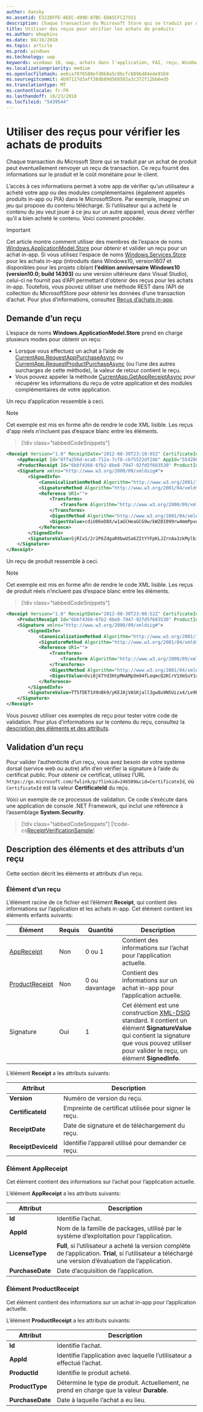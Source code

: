 ```yaml
---
author: Xansky
ms.assetid: E322DFFE-8EEC-499D-87BC-EDA5CFC27551
description: Chaque transaction du Microsoft Store qui se traduit par un achat de produit peut éventuellement renvoyer un reçu de transaction.
title: Utiliser des reçus pour vérifier les achats de produits
ms.author: mhopkins
ms.date: 04/16/2018
ms.topic: article
ms.prod: windows
ms.technology: uwp
keywords: windows 10, uwp, achats dans l'application, FAI, reçu, Windows.ApplicationModel.Store
ms.localizationpriority: medium
ms.openlocfilehash: ee6ca7876588efd8b8a5c86cfc8896d84ede91b9
ms.sourcegitcommit: 4b97117d3aff38db89d560502a3c372f12bb6ed5
ms.translationtype: MT
ms.contentlocale: fr-FR
ms.lasthandoff: 10/23/2018
ms.locfileid: "5439544"
---
```

# <a name="use-receipts-to-verify-product-purchases"></a>Utiliser des reçus pour vérifier les achats de produits

Chaque transaction du Microsoft Store qui se traduit par un achat de produit peut éventuellement renvoyer un reçu de transaction. Ce reçu fournit des informations sur le produit et le coût monétaire pour le client.

L’accès à ces informations permet à votre app de vérifier qu’un utilisateur a acheté votre app ou des modules complémentaires (également appelés produits in-app ou PIA) dans le MicrosoftStore. Par exemple, imaginez un jeu qui propose du contenu téléchargé. Si l’utilisateur qui a acheté le contenu du jeu veut jouer à ce jeu sur un autre appareil, vous devez vérifier qu’il a bien acheté le contenu. Voici comment procéder.

> [!IMPORTANT]
> Cet article montre comment utiliser des membres de l’espace de noms [Windows.ApplicationModel.Store](https://docs.microsoft.com/uwp/api/Windows.ApplicationModel.Store) pour obtenir et valider un reçu pour un achat in-app. Si vous utilisez l'espace de noms [Windows.Services.Store](https://docs.microsoft.com/uwp/api/Windows.Services.Store) pour les achats in-app (introduits dans Windows10, version1607 et disponibles pour les projets ciblant **l’édition anniversaire Windows10 (version10.0; build 14393)** ou une version ultérieure dans Visual Studio), celui-ci ne fournit pas d’API permettant d'obtenir des reçus pour les achats in-app. Toutefois, vous pouvez utiliser une méthode REST dans l’API de collection du MicrosoftStore pour obtenir les données d’une transaction d’achat. Pour plus d’informations, consultez [Reçus d’achats in-app](in-app-purchases-and-trials.md#receipts).

## <a name="requesting-a-receipt"></a>Demande d’un reçu


L’espace de noms **Windows.ApplicationModel.Store** prend en charge plusieurs modes pour obtenir un reçu:

* Lorsque vous effectuez un achat à l’aide de [CurrentApp.RequestAppPurchaseAsync](https://docs.microsoft.com/uwp/api/windows.applicationmodel.store.currentapp.requestapppurchaseasync) ou [CurrentApp.RequestProductPurchaseAsync](https://docs.microsoft.com/uwp/api/windows.applicationmodel.store.currentapp.requestproductpurchaseasync) (ou l’une des autres surcharges de cette méthode), la valeur de retour contient le reçu.
* Vous pouvez appeler la méthode [CurrentApp.GetAppReceiptAsync](https://docs.microsoft.com/uwp/api/windows.applicationmodel.store.currentapp.getappreceiptasync) pour récupérer les informations du reçu de votre application et des modules complémentaires de votre application.

Un reçu d’application ressemble à ceci.

> [!NOTE]
> Cet exemple est mis en forme afin de rendre le code XML lisible. Les reçus d'app réels n’incluent pas d’espace blanc entre les éléments.

> [!div class="tabbedCodeSnippets"]
```xml
<Receipt Version="1.0" ReceiptDate="2012-08-30T23:10:05Z" CertificateId="b809e47cd0110a4db043b3f73e83acd917fe1336" ReceiptDeviceId="4e362949-acc3-fe3a-e71b-89893eb4f528">
    <AppReceipt Id="8ffa256d-eca8-712a-7cf8-cbf5522df24b" AppId="55428GreenlakeApps.CurrentAppSimulatorEventTest_z7q3q7z11crfr" PurchaseDate="2012-06-04T23:07:24Z" LicenseType="Full" />
    <ProductReceipt Id="6bbf4366-6fb2-8be8-7947-92fd5f683530" ProductId="Product1" PurchaseDate="2012-08-30T23:08:52Z" ExpirationDate="2012-09-02T23:08:49Z" ProductType="Durable" AppId="55428GreenlakeApps.CurrentAppSimulatorEventTest_z7q3q7z11crfr" />
    <Signature xmlns="http://www.w3.org/2000/09/xmldsig#">
        <SignedInfo>
            <CanonicalizationMethod Algorithm="http://www.w3.org/2001/10/xml-exc-c14n#" />
            <SignatureMethod Algorithm="http://www.w3.org/2001/04/xmldsig-more#rsa-sha256" />
            <Reference URI="">
                <Transforms>
                    <Transform Algorithm="http://www.w3.org/2000/09/xmldsig#enveloped-signature" />
                </Transforms>
                <DigestMethod Algorithm="http://www.w3.org/2001/04/xmlenc#sha256" />
                <DigestValue>cdiU06eD8X/w1aGCHeaGCG9w/kWZ8I099rw4mmPpvdU=</DigestValue>
            </Reference>
        </SignedInfo>
        <SignatureValue>SjRIxS/2r2P6ZdgaR9bwUSa6ZItYYFpKLJZrnAa3zkMylbiWjh9oZGGng2p6/gtBHC2dSTZlLbqnysJjl7mQp/A3wKaIkzjyRXv3kxoVaSV0pkqiPt04cIfFTP0JZkE5QD/vYxiWjeyGp1dThEM2RV811sRWvmEs/hHhVxb32e8xCLtpALYx3a9lW51zRJJN0eNdPAvNoiCJlnogAoTToUQLHs72I1dECnSbeNPXiG7klpy5boKKMCZfnVXXkneWvVFtAA1h2sB7ll40LEHO4oYN6VzD+uKd76QOgGmsu9iGVyRvvmMtahvtL1/pxoxsTRedhKq6zrzCfT8qfh3C1w==</SignatureValue>
    </Signature>
</Receipt>
```

Un reçu de produit ressemble à ceci.

> [!NOTE]
> Cet exemple est mis en forme afin de rendre le code XML lisible. Les reçus de produit réels n’incluent pas d’espace blanc entre les éléments.

> [!div class="tabbedCodeSnippets"]
```xml
<Receipt Version="1.0" ReceiptDate="2012-08-30T23:08:52Z" CertificateId="b809e47cd0110a4db043b3f73e83acd917fe1336" ReceiptDeviceId="4e362949-acc3-fe3a-e71b-89893eb4f528">
    <ProductReceipt Id="6bbf4366-6fb2-8be8-7947-92fd5f683530" ProductId="Product1" PurchaseDate="2012-08-30T23:08:52Z" ExpirationDate="2012-09-02T23:08:49Z" ProductType="Durable" AppId="55428GreenlakeApps.CurrentAppSimulatorEventTest_z7q3q7z11crfr" />
    <Signature xmlns="http://www.w3.org/2000/09/xmldsig#">
        <SignedInfo>
            <CanonicalizationMethod Algorithm="http://www.w3.org/2001/10/xml-exc-c14n#" />
            <SignatureMethod Algorithm="http://www.w3.org/2001/04/xmldsig-more#rsa-sha256" />
            <Reference URI="">
                <Transforms>
                    <Transform Algorithm="http://www.w3.org/2000/09/xmldsig#enveloped-signature" />
                </Transforms>
                <DigestMethod Algorithm="http://www.w3.org/2001/04/xmlenc#sha256" />
                <DigestValue>Uvi8jkTYd3HtpMmAMpOm94fLeqmcQ2KCrV1XmSuY1xI=</DigestValue>
            </Reference>
        </SignedInfo>
        <SignatureValue>TT5fDET1X9nBk9/yKEJAjVASKjall3gw8u9N5Uizx4/Le9RtJtv+E9XSMjrOXK/TDicidIPLBjTbcZylYZdGPkMvAIc3/1mdLMZYJc+EXG9IsE9L74LmJ0OqGH5WjGK/UexAXxVBWDtBbDI2JLOaBevYsyy+4hLOcTXDSUA4tXwPa2Bi+BRoUTdYE2mFW7ytOJNEs3jTiHrCK6JRvTyU9lGkNDMNx9loIr+mRks+BSf70KxPtE9XCpCvXyWa/Q1JaIyZI7llCH45Dn4SKFn6L/JBw8G8xSTrZ3sBYBKOnUDbSCfc8ucQX97EyivSPURvTyImmjpsXDm2LBaEgAMADg==</SignatureValue>
    </Signature>
</Receipt>
```

Vous pouvez utiliser ces exemples de reçu pour tester votre code de validation. Pour plus d’informations sur le contenu du reçu, consultez la [description des éléments et des attributs](#receipt-descriptions).

## <a name="validating-a-receipt"></a>Validation d’un reçu

Pour valider l’authenticité d’un reçu, vous avez besoin de votre système dorsal (service web ou autre) afin d’en vérifier la signature à l’aide du certificat public. Pour obtenir ce certificat, utilisez l’URL ```https://go.microsoft.com/fwlink/p/?linkid=246509&cid=CertificateId```, où ```CertificateId``` est la valeur **CertificateId** du reçu.

Voici un exemple de ce processus de validation. Ce code s’exécute dans une application de console .NET Framework, qui inclut une référence à l’assemblage **System.Security**.

> [!div class="tabbedCodeSnippets"]
[!code-cs[ReceiptVerificationSample](./code/ReceiptVerificationSample/cs/Program.cs#ReceiptVerificationSample)]

<span id="receipt-descriptions" />

## <a name="element-and-attribute-descriptions-for-a-receipt"></a>Description des éléments et des attributs d’un reçu

Cette section décrit les éléments et attributs d’un reçu.

### <a name="receipt-element"></a>Élément d’un reçu

L’élément racine de ce fichier est l’élément **Receipt**, qui contient des informations sur l’application et les achats in-app. Cet élément contient les éléments enfants suivants:

|  Élément  |  Requis  |  Quantité  |  Description   |
|-------------|------------|--------|--------|
|  [AppReceipt](#appreceipt)  |    Non        |  0 ou 1  |  Contient des informations sur l’achat pour l’application actuelle.            |
|  [ProductReceipt](#productreceipt)  |     Non       |  0 ou davantage    |   Contient des informations sur un achat in-app pour l’application actuelle.     |
|  Signature  |      Oui      |  1   |   Cet élément est une construction [XML-DSIG](http://go.microsoft.com/fwlink/p/?linkid=251093) standard. Il contient un élément **SignatureValue** qui contient la signature que vous pouvez utiliser pour valider le reçu, un élément **SignedInfo**.      |

L’élément **Receipt** a les attributs suivants:

|  Attribut  |  Description   |
|-------------|-------------------|
|  **Version**  |    Numéro de version du reçu.            |
|  **CertificateId**  |     Empreinte de certificat utilisée pour signer le reçu.          |
|  **ReceiptDate**  |    Date de signature et de téléchargement du reçu.           |  
|  **ReceiptDeviceId**  |   Identifie l’appareil utilisé pour demander ce reçu.         |  |

<span id="appreceipt" />

### <a name="appreceipt-element"></a>Élément AppReceipt

Cet élément contient des informations sur l’achat pour l’application actuelle.

L’élément **AppReceipt** a les attributs suivants:

|  Attribut  |  Description   |
|-------------|-------------------|
|  **Id**  |    Identifie l’achat.           |
|  **AppId**  |     Nom de la famille de packages, utilisé par le système d’exploitation pour l’application.           |
|  **LicenseType**  |    **Full**, si l’utilisateur a acheté la version complète de l’application. **Trial**, si l’utilisateur a téléchargé une version d’évaluation de l’application.           |  
|  **PurchaseDate**  |    Date d’acquisition de l’application.          |  |

<span id="productreceipt" />

### <a name="productreceipt-element"></a>Élément ProductReceipt

Cet élément contient des informations sur un achat in-app pour l’application actuelle.

L’élément **ProductReceipt** a les attributs suivants:

|  Attribut  |  Description   |
|-------------|-------------------|
|  **Id**  |    Identifie l’achat.           |
|  **AppId**  |     Identifie l’application avec laquelle l’utilisateur a effectué l’achat.           |
|  **ProductId**  |     Identifie le produit acheté.           |
|  **ProductType**  |    Détermine le type de produit. Actuellement, ne prend en charge que la valeur **Durable**.          |  
|  **PurchaseDate**  |    Date à laquelle l’achat a eu lieu.          |  |

 

 
